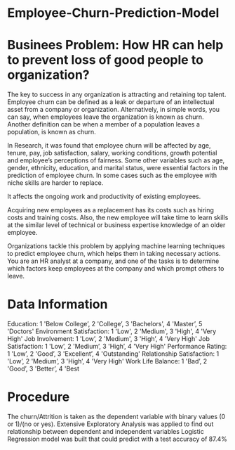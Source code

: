 # Employee-Churn-Prediction-Model

# Businees Problem: How HR can help to prevent loss of good people to organization?

The key to success in any organization is attracting and retaining top talent.
Employee churn can be defined as a leak or departure of an intellectual asset from a company or
organization. Alternatively, in simple words, you can say, when employees leave the organization is
known as churn. Another definition can be when a member of a population leaves a population, is
known as churn.

In Research, it was found that employee churn will be affected by age, tenure, pay, job satisfaction,
salary, working conditions, growth potential and employee’s perceptions of fairness. Some other
variables such as age, gender, ethnicity, education, and marital status, were essential factors in the
prediction of employee churn. In some cases such as the employee with niche skills are harder to
replace.

It affects the ongoing work and productivity of existing employees.

Acquiring new employees as a replacement has its costs such as hiring costs and training costs. Also,
the new employee will take time to learn skills at the similar level of technical or business expertise
knowledge of an older employee. 

Organizations tackle this problem by applying machine learning
techniques to predict employee churn, which helps them in taking necessary actions.
You are an HR analyst at a company, and one of the tasks is to determine which factors keep
employees at the company and which prompt others to leave.



# Data Information

Education: 1 'Below College’, 2 'College’, 3 'Bachelors', 4 'Master’, 5 'Doctors'
Environment Satisfaction: 1 'Low', 2 'Medium', 3 'High', 4 'Very High'
Job Involvement: 1 'Low’, 2 'Medium', 3 'High’, 4 'Very High'
Job Satisfaction: 1 'Low’, 2 'Medium’, 3 'High’, 4 'Very High'
Performance Rating: 1 'Low’, 2 'Good’, 3 'Excellent’, 4 'Outstanding'
Relationship Satisfaction: 1 'Low’, 2 'Medium’, 3 'High’, 4 'Very High'
Work Life Balance: 1 'Bad’, 2 'Good’, 3 'Better’, 4 'Best


# Procedure

The churn/Attrition is taken as the dependent variable with binary values (0 or 1)/(no or yes).
Extensive Exploratory Analysis was applied to find out relationship between dependent and independent variables
Logistic Regression model was built that could predict with a test accuracy of 87.4%
